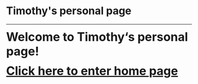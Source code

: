# Timothy's personal page



---



<font size=6>**Welcome to Timothy‘s personal page!**</font>

<font size=6>**[Click here to enter home page](HomePage/HomePage.html)**</font>